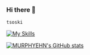 ### Hi there 👋

```
tsoski
```
[![My Skills](https://skillicons.dev/icons?i=py,django,js,jquery,html,css,scss,mysql)](https://skillicons.dev)


[![MURPHYEHN's GitHub stats](https://github-readme-stats.vercel.app/api?username=MURPHYEHN&hide=stars&count_private=true&theme=radical&border_color=94f207&text_color=5adba3)](https://github.com/anuraghazra/github-readme-stats)


<!--
**MURPHYEHN/MURPHYEHN** is a ✨ _special_ ✨ repository because its `README.md` (this file) appears on your GitHub profile.

Here are some ideas to get you started:

- 🔭 I’m currently working on ...
- 🌱 I’m currently learning ...
- 👯 I’m looking to collaborate on ...
- 🤔 I’m looking for help with ...
- 💬 Ask me about ...
- 📫 How to reach me: ...
- 😄 Pronouns: ...
- ⚡ Fun fact: ...
-->
